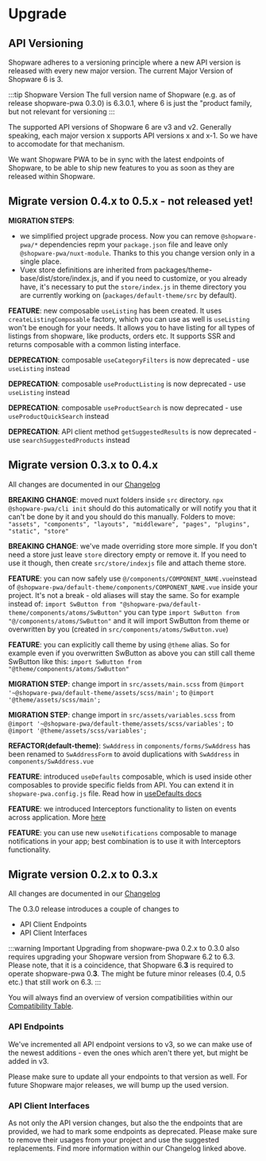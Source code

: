 # Upgrade

## API Versioning

Shopware adheres to a versioning principle where a new API version is released with every new major version. The current Major Version of Shopware 6 is 3.

:::tip Shopware Version
The full version name of Shopware (e.g. as of release shopware-pwa 0.3.0) is 6.3.0.1, where 6 is just the "product family, but not relevant for versioning
:::

The supported API versions of Shopware 6 are v3 and v2. Generally speaking, each major version x supports API versions x and x-1. So we have to accomodate for that mechanism.

We want Shopware PWA to be in sync with the latest endpoints of Shopware, to be able to ship new features to you as soon as they are released within Shopware.

## Migrate version 0.4.x to 0.5.x - not released yet!

**MIGRATION STEPS**:

- we simplified project upgrade process. Now you can remove `@shopware-pwa/*` dependencies repm your `package.json` file and leave only `@shopware-pwa/nuxt-module`. Thanks to this you change version only in a single place.
- Vuex store definitions are inherited from packages/theme-base/dist/store/index.js, and if you need to customize, or you already have, it's necessary to put the `store/index.js` in theme directory you are currently working on (`packages/default-theme/src` by default).

**FEATURE**: new composable `useListing` has been created. It uses `createListingComposable` factory, which you can use as well is `useListing` won't be enough for your needs. It allows you to have listing for all types of listings from shopware, like products, orders etc. It supports SSR and returns composable with a common listing interface.

**DEPRECATION**: composable `useCategoryFilters` is now deprecated - use `useListing` instead

**DEPRECATION**: composable `useProductListing` is now deprecated - use `useListing` instead

**DEPRECATION**: composable `useProductSearch` is now deprecated - use `useProductQuickSearch` instead

**DEPRECATION**: API client method `getSuggestedResults` is now deprecated - use `searchSuggestedProducts` instead

## Migrate version 0.3.x to 0.4.x

All changes are documented in our [Changelog](https://github.com/DivanteLtd/shopware-pwa/blob/master/CHANGELOG.md)

**BREAKING CHANGE**: moved nuxt folders inside `src` directory. `npx @shopware-pwa/cli init` should do this automatically or will notify you that it can't be done by it and you should do this manually. Folders to move: `"assets", "components", "layouts", "middleware", "pages", "plugins", "static", "store"`

**BREAKING CHANGE**: we've made overriding store more simple. If you don't need a store just leave `store` directory empty or remove it. If you need to use it though, then create `src/store/indexjs` file and attach theme store.

**FEATURE**: you can now safely use `@/components/COMPONENT_NAME.vue`instead of `@shopware-pwa/default-theme/components/COMPONENT_NAME.vue` inside your project. It's not a break - old aliases will stay the same.
So for example instead of:
`import SwButton from "@shopware-pwa/default-theme/components/atoms/SwButton"`
you can type
`import SwButton from "@/components/atoms/SwButton"`
and it will import SwButton from theme or overwritten by you (created in `src/components/atoms/SwButton.vue`)

**FEATURE**: you can explicitly call theme by using `@theme` alias.
So for example even if you overwritten SwButton as above you can still call theme SwButton like this:
`import SwButton from "@theme/components/atoms/SwButton"`

**MIGRATION STEP**: change import in `src/assets/main.scss` from `@import '~@shopware-pwa/default-theme/assets/scss/main';` to `@import '@theme/assets/scss/main';`

**MIGRATION STEP**: change import in `src/assets/variables.scss` from `@import '~@shopware-pwa/default-theme/assets/scss/variables';` to `@import '@theme/assets/scss/variables';`

**REFACTOR(default-theme)**: `SwAddress` in `components/forms/SwAddress` has been renamed to `SwAddressForm` to avoid duplications with `SwAddress` in `components/SwAddress.vue`

**FEATURE**: introduced `useDefaults` composable, which is used inside other composables to provide specific fields from API. You can extend it in `shopware-pwa.config.js` file. Read how in [useDefaults docs](/landing/resources/api/composables.usedefaults.html)

**FEATURE**: we introduced Interceptors functionality to listen on events across application. More [here](/landing/concepts/interceptor.html)

**FEATURE**: you can use new `useNotifications` composable to manage notifications in your app; best combination is to use it with Interceptors functionality.

## Migrate version 0.2.x to 0.3.x

All changes are documented in our [Changelog](https://github.com/DivanteLtd/shopware-pwa/blob/master/CHANGELOG.md)

The 0.3.0 release introduces a couple of changes to

- API Client Endpoints
- API Client Interfaces

:::warning Important
Upgrading from shopware-pwa 0.2.x to 0.3.0 also requires upgrading your Shopware version from Shopware 6.2 to 6.3. Please note, that it is a coincidence, that Shopware 6.**3** is required to operate shopware-pwa 0.**3**. The might be future minor releases (0.4, 0.5 etc.) that still work on 6.3.
:::

You will always find an overview of version compatibilities within our [Compatibility Table](/landing/getting-started/prepare-shopware.html#compatibility-table).

### API Endpoints

We've incremented all API endpoint versions to v3, so we can make use of the newest additions - even the ones which aren't there yet, but might be added in v3.

Please make sure to update all your endpoints to that version as well. For future Shopware major releases, we will bump up the used version.

### API Client Interfaces

As not only the API version changes, but also the the endpoints that are provided, we had to mark some endpoints as deprecated. Please make sure to remove their usages from your project and use the suggested replacements. Find more information within our Changelog linked above.

